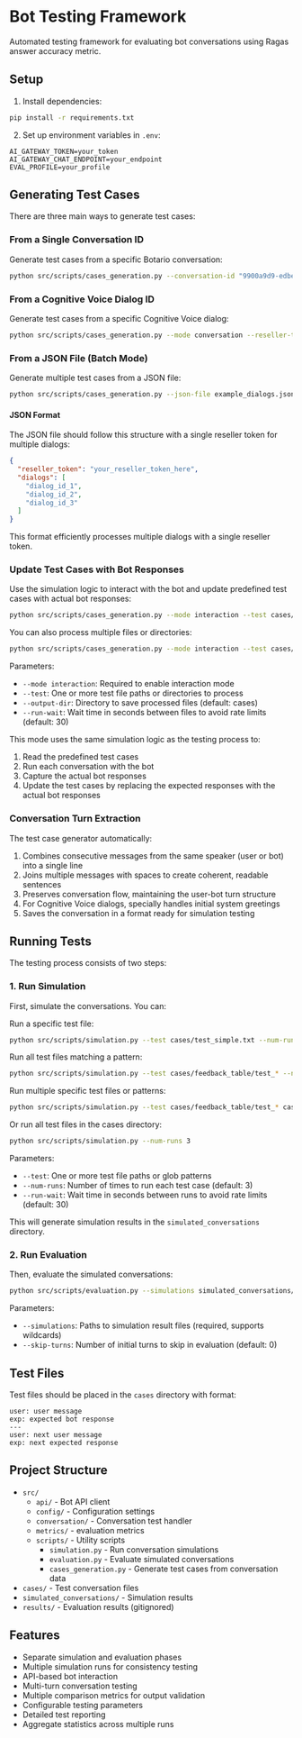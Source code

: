 # Bot Testing Framework

Automated testing framework for evaluating bot conversations using Ragas answer accuracy metric.

## Setup

1. Install dependencies:
```bash
pip install -r requirements.txt
```

2. Set up environment variables in `.env`:
```
AI_GATEWAY_TOKEN=your_token
AI_GATEWAY_CHAT_ENDPOINT=your_endpoint
EVAL_PROFILE=your_profile

```
## Generating Test Cases

There are three main ways to generate test cases:

### From a Single Conversation ID

Generate test cases from a specific Botario conversation:
```bash
python src/scripts/cases_generation.py --conversation-id "9900a9d9-edbe-4ea0-928b-b8c2db497169" --output cases/test_id_description.txt 
```

### From a Cognitive Voice Dialog ID

Generate test cases from a specific Cognitive Voice dialog:
```bash
python src/scripts/cases_generation.py --mode conversation --reseller-token "3d321dff-56f0-4f25-83e5-ff74de2238fa" --dialog-id "bbc72b6b-e160-48b8-ba38-dd0cce7d940b" --output cases/cases_real/test_bbc72b6b-e160-48b8-ba38-dd0cce7d940b.txt
```

### From a JSON File (Batch Mode)

Generate multiple test cases from a JSON file:
```bash
python src/scripts/cases_generation.py --json-file example_dialogs.json --output-dir cases
```

#### JSON Format

The JSON file should follow this structure with a single reseller token for multiple dialogs:
```json
{
  "reseller_token": "your_reseller_token_here",
  "dialogs": [
    "dialog_id_1",
    "dialog_id_2",
    "dialog_id_3"
  ]
}
```

This format efficiently processes multiple dialogs with a single reseller token.

### Update Test Cases with Bot Responses

Use the simulation logic to interact with the bot and update predefined test cases with actual bot responses:
```bash
python src/scripts/cases_generation.py --mode interaction --test cases/test_simple.txt --output-dir processed_cases
```

You can also process multiple files or directories:
```bash
python src/scripts/cases_generation.py --mode interaction --test cases/feedback_table/test_* cases/regression/test_xyz.txt --output-dir processed_cases
```

Parameters:
- `--mode interaction`: Required to enable interaction mode
- `--test`: One or more test file paths or directories to process
- `--output-dir`: Directory to save processed files (default: cases)
- `--run-wait`: Wait time in seconds between files to avoid rate limits (default: 30)

This mode uses the same simulation logic as the testing process to:
1. Read the predefined test cases
2. Run each conversation with the bot
3. Capture the actual bot responses
4. Update the test cases by replacing the expected responses with the actual bot responses

### Conversation Turn Extraction

The test case generator automatically:

1. Combines consecutive messages from the same speaker (user or bot) into a single line
2. Joins multiple messages with spaces to create coherent, readable sentences
3. Preserves conversation flow, maintaining the user-bot turn structure
4. For Cognitive Voice dialogs, specially handles initial system greetings
5. Saves the conversation in a format ready for simulation testing

## Running Tests

The testing process consists of two steps:

### 1. Run Simulation

First, simulate the conversations. You can:

Run a specific test file:
```bash
python src/scripts/simulation.py --test cases/test_simple.txt --num-runs 3
```

Run all test files matching a pattern:
```bash
python src/scripts/simulation.py --test cases/feedback_table/test_* --num-runs 3
```

Run multiple specific test files or patterns:
```bash
python src/scripts/simulation.py --test cases/feedback_table/test_* cases/regression/test_xyz.txt --num-runs 3
```

Or run all test files in the cases directory:
```bash
python src/scripts/simulation.py --num-runs 3
```

Parameters:
- `--test`: One or more test file paths or glob patterns
- `--num-runs`: Number of times to run each test case (default: 3)
- `--run-wait`: Wait time in seconds between runs to avoid rate limits (default: 30)

This will generate simulation results in the `simulated_conversations` directory.

### 2. Run Evaluation

Then, evaluate the simulated conversations:
```bash
python src/scripts/evaluation.py --simulations simulated_conversations/simulation_*.txt
```

Parameters:
- `--simulations`: Paths to simulation result files (required, supports wildcards)
- `--skip-turns`: Number of initial turns to skip in evaluation (default: 0)

## Test Files

Test files should be placed in the `cases` directory with format:
```
user: user message
exp: expected bot response
---
user: next user message
exp: next expected response
```

## Project Structure

- `src/`
  - `api/` - Bot API client
  - `config/` - Configuration settings
  - `conversation/` - Conversation test handler
  - `metrics/` - evaluation metrics
  - `scripts/` - Utility scripts
    - `simulation.py` - Run conversation simulations
    - `evaluation.py` - Evaluate simulated conversations
    - `cases_generation.py` - Generate test cases from conversation data
- `cases/` - Test conversation files
- `simulated_conversations/` - Simulation results
- `results/` - Evaluation results (gitignored)

## Features

- Separate simulation and evaluation phases
- Multiple simulation runs for consistency testing
- API-based bot interaction
- Multi-turn conversation testing
- Multiple comparison metrics for output validation
- Configurable testing parameters
- Detailed test reporting
- Aggregate statistics across multiple runs